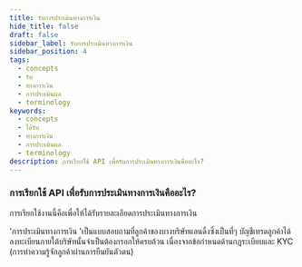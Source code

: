 ```yaml
---
title: รับการประเมินทางการเงิน
hide_title: false
draft: false
sidebar_label: รับการประเมินทางการเงิน
sidebar_position: 4
tags:
  - concepts
  - รับ
  - ทางการเงิน
  - การประเมินผล
  - terminology
keywords:
  - concepts
  - ได้รับ
  - ทางการเงิน
  - การประเมินผล
  - terminology
description: การเรียกใช้ API เพื่อรับการประเมินทางการเงินคืออะไร?
---
```


### การเรียกใช้ API เพื่อรับการประเมินทางการเงินคืออะไร?

การเรียกใช้งานนี้คือเพื่อให้ได้รับรายละเอียดการประเมินทางการเงิน

'การประเมินทางการเงิน 'เป็นแบบสอบถามที่ลูกค้าของบางบริษัทแลนดิ้งซึ่งเป็นที่ๆ บัญชีเทรดลูกค้าได้ลงทะเบียนภายใต้บริษัทนั้นจำเป็นต้องกรอกให้ครบถ้วน เนื่องจากข้อกำหนดด้านกฎระเบียบและ KYC (การทำความรู้จักลูกค้าผ่านการยืนยันตัวตน)
